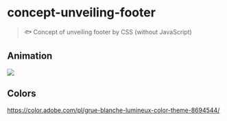 # concept-unveiling-footer

> :fish: Concept of unveiling footer by CSS (without JavaScript)

## Animation

![](./animation.gif)

## Colors

https://color.adobe.com/pl/grue-blanche-lumineux-color-theme-8694544/
